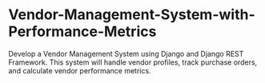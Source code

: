 # Vendor-Management-System-with-Performance-Metrics
Develop a Vendor Management System using Django and Django REST Framework. This system will handle vendor profiles, track purchase orders, and calculate vendor performance metrics.
